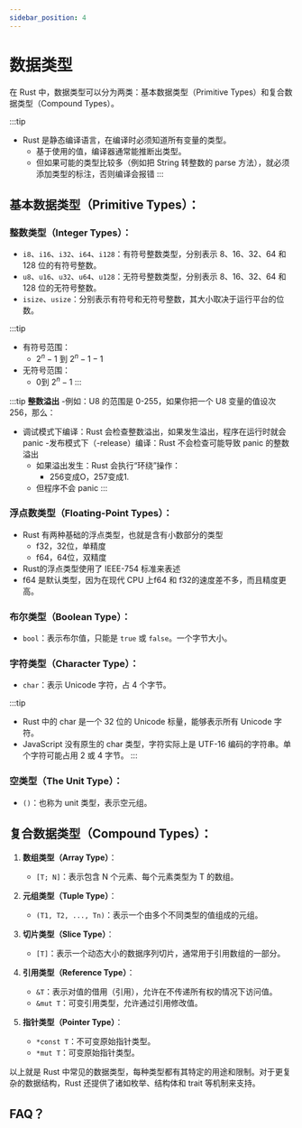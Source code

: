 ```yaml
---
sidebar_position: 4
---
```


# 数据类型

在 Rust 中，数据类型可以分为两类：基本数据类型（Primitive Types）和复合数据类型（Compound Types）。

:::tip
- Rust 是静态编译语言，在编译时必须知道所有变量的类型。
  - 基于使用的值，编译器通常能推断出类型。
  - 但如果可能的类型比较多（例如把 String 转整数的 parse 方法），就必须添加类型的标注，否则编译会报错
:::

## 基本数据类型（Primitive Types）：

### **整数类型（Integer Types）**：
   - `i8`、`i16`、`i32`、`i64`、`i128`：有符号整数类型，分别表示 8、16、32、64 和 128 位的有符号整数。
   - `u8`、`u16`、`u32`、`u64`、`u128`：无符号整数类型，分别表示 8、16、32、64 和 128 位的无符号整数。
   - `isize`、`usize`：分别表示有符号和无符号整数，其大小取决于运行平台的位数。

:::tip
- 有符号范围：
  - $2^n - 1$ 到 $2^n-1 -1$
- 无符号范围：
  - 0到 $2^n - 1$
:::

:::tip
**整数溢出**
-例如：U8 的范围是 0-255，如果你把一个 U8 变量的值设次256，那么：
  - 调试模式下编译：Rust 会检查整数溢出，如果发生溢出，程序在运行时就会 panic
  -发布模式下（-release）编译：Rust 不会检查可能导致 panic 的整数溢出
    - 如果溢出发生：Rust 会执行“环绕”操作：
      - 256变成O，257变成1.
    - 但程序不会 panic
:::

### **浮点数类型（Floating-Point Types）**：

- Rust 有两种基础的浮点类型，也就是含有小数部分的类型
  - f32，32位，单精度
  - f64，64位，双精度
- Rust的浮点类型使用了 IEEE-754 标准来表述
- f64 是默认类型，因为在现代 CPU 上f64 和 f32的速度差不多，而且精度更高。

### **布尔类型（Boolean Type）**：
   - `bool`：表示布尔值，只能是 `true` 或 `false`。一个字节大小。



### **字符类型（Character Type）**：
   - `char`：表示 Unicode 字符，占 4 个字节。

:::tip
- Rust 中的 char 是一个 32 位的 Unicode 标量，能够表示所有 Unicode 字符。
- JavaScript 没有原生的 char 类型，字符实际上是 UTF-16 编码的字符串。单个字符可能占用 2 或 4 字节。
:::

###  **空类型（The Unit Type）**：
   - `()`：也称为 unit 类型，表示空元组。

##  复合数据类型（Compound Types）：

1. **数组类型（Array Type）**：
   - `[T; N]`：表示包含 N 个元素、每个元素类型为 T 的数组。

2. **元组类型（Tuple Type）**：
   - `(T1, T2, ..., Tn)`：表示一个由多个不同类型的值组成的元组。

3. **切片类型（Slice Type）**：
   - `[T]`：表示一个动态大小的数据序列切片，通常用于引用数组的一部分。

4. **引用类型（Reference Type）**：
   - `&T`：表示对值的借用（引用），允许在不传递所有权的情况下访问值。
   - `&mut T`：可变引用类型，允许通过引用修改值。

5. **指针类型（Pointer Type）**：
   - `*const T`：不可变原始指针类型。
   - `*mut T`：可变原始指针类型。

以上就是 Rust 中常见的数据类型，每种类型都有其特定的用途和限制。对于更复杂的数据结构，Rust 还提供了诸如枚举、结构体和 trait 等机制来支持。

## FAQ？

